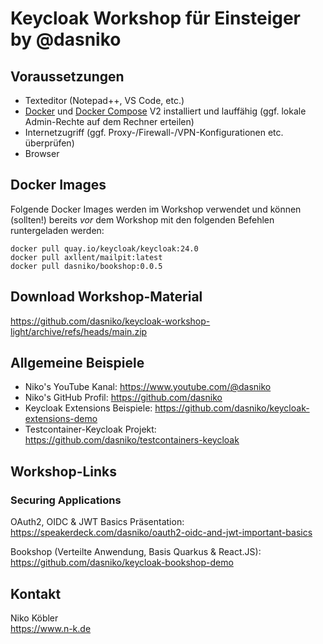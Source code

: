 # Keycloak Workshop für Einsteiger by @dasniko

## Voraussetzungen

* Texteditor (Notepad++, VS Code, etc.)
* [Docker](https://www.docker.com/) und [Docker Compose](https://docs.docker.com/compose/) V2 installiert und lauffähig (ggf. lokale Admin-Rechte auf dem Rechner erteilen)
* Internetzugriff (ggf. Proxy-/Firewall-/VPN-Konfigurationen etc. überprüfen)
* Browser

## Docker Images

Folgende Docker Images werden im Workshop verwendet und können (sollten!) bereits _vor_ dem Workshop mit den folgenden Befehlen runtergeladen werden:

```
docker pull quay.io/keycloak/keycloak:24.0
docker pull axllent/mailpit:latest
docker pull dasniko/bookshop:0.0.5
```

## Download Workshop-Material

https://github.com/dasniko/keycloak-workshop-light/archive/refs/heads/main.zip

## Allgemeine Beispiele

* Niko's YouTube Kanal:
https://www.youtube.com/@dasniko
* Niko's GitHub Profil:
https://github.com/dasniko
* Keycloak Extensions Beispiele:
https://github.com/dasniko/keycloak-extensions-demo
* Testcontainer-Keycloak Projekt:
https://github.com/dasniko/testcontainers-keycloak

## Workshop-Links

### Securing Applications

OAuth2, OIDC & JWT Basics Präsentation:
https://speakerdeck.com/dasniko/oauth2-oidc-and-jwt-important-basics

Bookshop (Verteilte Anwendung, Basis Quarkus & React.JS):
https://github.com/dasniko/keycloak-bookshop-demo

## Kontakt

Niko Köbler  
https://www.n-k.de
